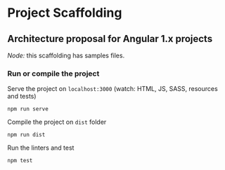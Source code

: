 # Project Scaffolding
## Architecture proposal for Angular 1.x projects

*Node:* this scaffolding has samples files.

### Run or compile the project
Serve the project on `localhost:3000` (watch: HTML, JS, SASS, resources and tests)
```
npm run serve
```

Compile the project on `dist` folder
```
npm run dist
```

Run the linters and test
```
npm test
```
